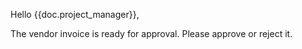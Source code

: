 Hello {{doc.project_manager}},

The vendor invoice is ready for approval. Please approve or reject it.